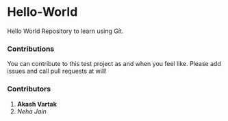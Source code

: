 # Hello-World
Hello World Repository to learn using Git.


### Contributions
You can contribute to this test project as and when you feel like.
Please add issues and call pull requests at will!

### Contributors
1. **Akash Vartak**
2. *Neha Jain*